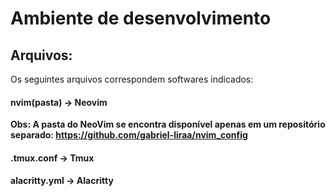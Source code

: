# Ambiente de desenvolvimento

## Arquivos:

Os seguintes arquivos correspondem softwares indicados:

#### nvim(pasta) → Neovim

**Obs: A pasta do NeoVim se encontra disponível apenas em um repositório separado: https://github.com/gabriel-liraa/nvim_config** 

#### .tmux.conf → Tmux

#### alacritty.yml → Alacritty

